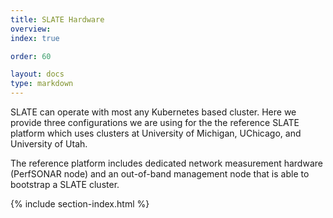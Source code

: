 ```yaml
---
title: SLATE Hardware
overview: 
index: true

order: 60

layout: docs
type: markdown
---
```


SLATE can operate with most any Kubernetes based cluster.  Here we provide three configurations we are using for the the reference SLATE platform which uses clusters at University of Michigan, UChicago, and University of Utah.

The reference platform includes dedicated network measurement hardware (PerfSONAR node) and an out-of-band management node that is able to bootstrap a SLATE cluster.

{% include section-index.html %}

